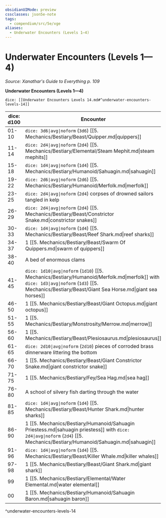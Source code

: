 ```yaml
---
obsidianUIMode: preview
cssclasses: json5e-note
tags:
  - compendium/src/5e/xge
aliases:
  - Underwater Encounters (Levels 1—4)
---
```

# Underwater Encounters (Levels 1—4)
*Source: Xanathar's Guide to Everything p. 109* 

**Underwater Encounters (Levels 1—4)**

`dice: [[Underwater Encounters Levels 14.md#^underwater-encounters-levels-14]]`

| dice: d100 | Encounter |
|------------|-----------|
| 01-10 | `dice: 3d6\|avg\|noform` (`3d6`) [[5. Mechanics/Bestiary/Beast/Quipper.md\|quippers]] |
| 11-14 | `dice: 2d4\|avg\|noform` (`2d4`) [[5. Mechanics/Bestiary/Elemental/Steam Mephit.md\|steam mephits]] |
| 15-18 | `dice: 1d4\|avg\|noform` (`1d4`) [[5. Mechanics/Bestiary/Humanoid/Sahuagin.md\|sahuagin]] |
| 19-22 | `dice: 2d6\|avg\|noform` (`2d6`) [[5. Mechanics/Bestiary/Humanoid/Merfolk.md\|merfolk]] |
| 23-25 | `dice: 2d4\|avg\|noform` (`2d4`) corpses of drowned sailors tangled in kelp |
| 26-29 | `dice: 2d4\|avg\|noform` (`2d4`) [[5. Mechanics/Bestiary/Beast/Constrictor Snake.md\|constrictor snakes]] |
| 30-33 | `dice: 1d4\|avg\|noform` (`1d4`) [[5. Mechanics/Bestiary/Beast/Reef Shark.md\|reef sharks]] |
| 34-37 | 1 [[5. Mechanics/Bestiary/Beast/Swarm Of Quippers.md\|swarm of quippers]] |
| 38-40 | A bed of enormous clams |
| 41-45 | `dice: 1d10\|avg\|noform` (`1d10`) [[5. Mechanics/Bestiary/Humanoid/Merfolk.md\|merfolk]] with `dice: 1d3\|avg\|noform` (`1d3`) [[5. Mechanics/Bestiary/Beast/Giant Sea Horse.md\|giant sea horses]] |
| 46-50 | 1 [[5. Mechanics/Bestiary/Beast/Giant Octopus.md\|giant octopus]] |
| 51-55 | 1 [[5. Mechanics/Bestiary/Monstrosity/Merrow.md\|merrow]] |
| 56-60 | 1 [[5. Mechanics/Bestiary/Beast/Plesiosaurus.md\|plesiosaurus]] |
| 61-65 | `dice: 2d10\|avg\|noform` (`2d10`) pieces of corroded brass dinnerware littering the bottom |
| 66-70 | 1 [[5. Mechanics/Bestiary/Beast/Giant Constrictor Snake.md\|giant constrictor snake]] |
| 71-75 | 1 [[5. Mechanics/Bestiary/Fey/Sea Hag.md\|sea hag]] |
| 76-80 | A school of silvery fish darting through the water |
| 81-85 | `dice: 1d4\|avg\|noform` (`1d4`) [[5. Mechanics/Bestiary/Beast/Hunter Shark.md\|hunter sharks]] |
| 86-90 | 1 [[5. Mechanics/Bestiary/Humanoid/Sahuagin Priestess.md\|sahuagin priestess]] with `dice: 2d4\|avg\|noform` (`2d4`) [[5. Mechanics/Bestiary/Humanoid/Sahuagin.md\|sahuagin]] |
| 91-96 | `dice: 1d4\|avg\|noform` (`1d4`) [[5. Mechanics/Bestiary/Beast/Killer Whale.md\|killer whales]] |
| 97-98 | 1 [[5. Mechanics/Bestiary/Beast/Giant Shark.md\|giant shark]] |
| 99 | 1 [[5. Mechanics/Bestiary/Elemental/Water Elemental.md\|water elemental]] |
| 00 | 1 [[5. Mechanics/Bestiary/Humanoid/Sahuagin Baron.md\|sahuagin baron]] |
^underwater-encounters-levels-14
